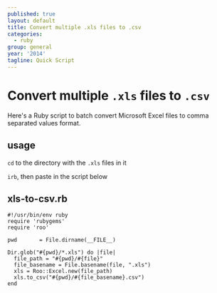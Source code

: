 ```yaml
---
published: true
layout: default
title: Convert multiple .xls files to .csv
categories:
  - ruby
group: general
year: '2014'
tagline: Quick Script
---
```


# Convert multiple `.xls` files to `.csv`

Here's a Ruby script to batch convert Microsoft Excel files to comma separated values format.

## usage

`cd` to the directory with the `.xls` files in it

`irb`, then paste in the script below

## xls-to-csv.rb

    #!/usr/bin/env ruby
    require 'rubygems'
    require 'roo'

    pwd       = File.dirname(__FILE__)

    Dir.glob("#{pwd}/*.xls") do |file|
      file_path = "#{pwd}/#{file}"
      file_basename = File.basename(file, ".xls")
      xls = Roo::Excel.new(file_path)
      xls.to_csv("#{pwd}/#{file_basename}.csv")
    end

